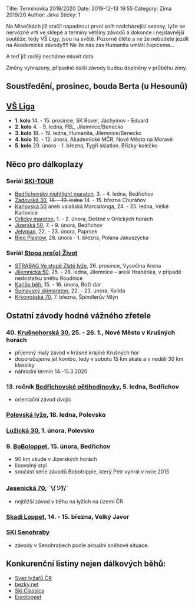 Title: Termínovka 2019/2020
Date: 2019-12-13 19:55
Category: Zima 2019/20
Author: Jirka
Sticky: 1

Na Mísečkách již stačil napadnout první sníh nadcházející sezony, lyže se nervózně vrtí ve sklepě a termíny většiny závodů a dokonce i nejslavnější soutěže, tedy VŠ Ligy, jsou na světě. Pozorně čtěte a ne že nebudete jezdit na Akademické závody!!!! Ne že nás zas Humanita umlátí čepicema...

A teď již raději necháme mluvit data.

Změny vyhrazeny, případné další závody budou doplněny v průběhu zimy.

Soustředění, prosinec, bouda Berta (u Hesounů)
----------------------------------------------

[VŠ Liga](http://www.vs-liga.cz/)
---------------------------------

- **1. kolo** 14. - 15. prosince, SK Rover, Jáchymov - Eduard
- **2. kolo** 4. - 5. ledna, FEL, Jilemnice/Benecko
- **3. kolo** 18. - 19. ledna, Humanita, Jilemnice/Benecko
- **4. kolo** 10. - 12. února, Akademické MČR, Nové Město na Moravě
- **5. kolo** 29. února - 1. března, Tygří skiatlon. Břízky-kolečko

Něco pro dálkoplazy
-------------------

### Seriál [SKI-TOUR](http://www.ski-tour.cz/cs/zavody)

- [Bedřichovský nightlight maraton](https://www.ski-tour.cz/bedrichovsky-nlm/r2), 3. - 4. ledna, Bedřichov
- [Zadovská 30](https://www.ski-tour.cz/zadovska-30/r3), <s>18. - 19. ledna</s> 14. - 15. března Churáňov
- [Karlovská 50](https://www.ski-tour.cz/karlovska-50/r1) aneb valašská Marcialonga, 24. - 25. ledna, Velké Karlovice
- [Orlický maraton](https://www.ski-tour.cz/orlicky-maraton/r4), 1. - 2. února, Deštné v Orlických horách
- [Jizerská 50](http://jiz50.cz), 7. - 9. února, Bedřichov
- [Jelyman](https://www.ski-tour.cz/jelyman/r6), 22. - 23. února, Paprsek
- [Bieg Piastow](https://www.ski-tour.cz/bieg-piastow/r7), 28. února - 1. března, Polana Jakuszycka

### Seriál [Stopa pro(o) Život](http://www.stopaprozivot.cz/)

- [STRABAG Ve stopě Zlaté lyže](https://www.stopaprozivot.cz/strabag-ve-stope-zlate-lyze/), 26. prosince, Vysočina Arena
- [Jilemnická 50](https://www.stopaprozivot.cz/jilemnicka-50/), 25. - 26. ledna, Jilemnice – areál Hraběnka, v případě nedostatku sněhu Roudnice
- [Karlův běh](https://www.stopaprozivot.cz/karluv-beh/), 15. - 16. února, Boží dar
- [Šumavský skimaraton](https://www.stopaprozivot.cz/ct-sumavsky-skimaraton/), 22. - 23. února, Kvilda
- [Krkonošská 70](https://www.stopaprozivot.cz/krkonosska-70/), 7. března, Špindlerův Mlýn

Ostatní závody hodné vážného zřetele
------------------------------------

### 40. [Krušnohorská 30](https://k30-lote.webnode.cz), 25. - 26. 1., Nové Město v Krušných horách

- příjemný malý závod v krásné krajině Krušných hor
- doporučujeme jet kombo, tedy v sobotu 15 km skate a v neděli 30 km klasicky
- náhradní termín 14.-15.3.2020

### 13. ročník [Bedřichovské pětihodinovky](http://www.b5h.cz/), 5. ledna, Bedřichov

- orientační závod dvojic

### [Polevská lyže](http://www.skipolevsko.estranky.cz), 18. ledna, Polevsko

### [Lužická 30](http://www.skipolevsko.estranky.cz), 1. února, Polevsko

### 9. [BoBoloppet](https://www.boboloppet.com/boboloppet/), 15. února, Bedřichov

- 90 km všude v Jizerských horách
- libovolný styl
- součást série závodů Bobotripple, který Petr vyhrál v roce 2015

### [Jesenická 70](http://www.jesenicka70.cz/cz/), ¯\\_(ツ)_/¯

- nejtěžší závod v běhu na lyžích na území ČR

### [Skadi Loppet](http://www.skadi-loppet.de/en/home.html), 14. - 15. března, Velký Javor

### [SKI Senohraby](https://www.senohraby.cz/ski-179/)

- závody v Senohrabech podle aktuální sněhové situace.

Konkurenční listiny nejen dálkových běhů:
-----------------------------------------

- [Svaz lyžařů ČR](http://zavody.czech-ski.com/event/list)
- [bezky.net](https://bezky.net/kalendar)
- [Ski Classics](https://vismaskiclassics.com/)
- [Euroloppet](https://www.euroloppet.com/en.html)
